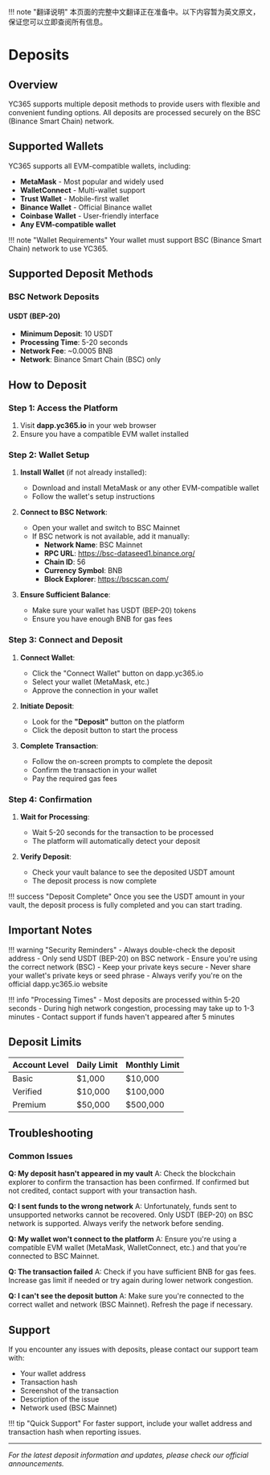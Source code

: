 !!! note "翻译说明"
    本页面的完整中文翻译正在准备中。以下内容暂为英文原文，保证您可以立即查阅所有信息。

# Deposits

## Overview

YC365 supports multiple deposit methods to provide users with flexible and convenient funding options. All deposits are processed securely on the BSC (Binance Smart Chain) network.

## Supported Wallets

YC365 supports all EVM-compatible wallets, including:

- **MetaMask** - Most popular and widely used
- **WalletConnect** - Multi-wallet support
- **Trust Wallet** - Mobile-first wallet
- **Binance Wallet** - Official Binance wallet
- **Coinbase Wallet** - User-friendly interface
- **Any EVM-compatible wallet**

!!! note "Wallet Requirements"
    Your wallet must support BSC (Binance Smart Chain) network to use YC365.

## Supported Deposit Methods

### BSC Network Deposits

#### USDT (BEP-20)
- **Minimum Deposit**: 10 USDT
- **Processing Time**: 5-20 seconds
- **Network Fee**: ~0.0005 BNB
- **Network**: Binance Smart Chain (BSC) only

## How to Deposit

### Step 1: Access the Platform
1. Visit **dapp.yc365.io** in your web browser
2. Ensure you have a compatible EVM wallet installed

### Step 2: Wallet Setup
1. **Install Wallet** (if not already installed):
   - Download and install MetaMask or any other EVM-compatible wallet
   - Follow the wallet's setup instructions

2. **Connect to BSC Network**:
   - Open your wallet and switch to BSC Mainnet
   - If BSC network is not available, add it manually:
     - **Network Name**: BSC Mainnet
     - **RPC URL**: https://bsc-dataseed1.binance.org/
     - **Chain ID**: 56
     - **Currency Symbol**: BNB
     - **Block Explorer**: https://bscscan.com/

3. **Ensure Sufficient Balance**:
   - Make sure your wallet has USDT (BEP-20) tokens
   - Ensure you have enough BNB for gas fees

### Step 3: Connect and Deposit
1. **Connect Wallet**:
   - Click the "Connect Wallet" button on dapp.yc365.io
   - Select your wallet (MetaMask, etc.)
   - Approve the connection in your wallet

2. **Initiate Deposit**:
   - Look for the **"Deposit"** button on the platform
   - Click the deposit button to start the process

3. **Complete Transaction**:
   - Follow the on-screen prompts to complete the deposit
   - Confirm the transaction in your wallet
   - Pay the required gas fees

### Step 4: Confirmation
1. **Wait for Processing**:
   - Wait 5-20 seconds for the transaction to be processed
   - The platform will automatically detect your deposit

2. **Verify Deposit**:
   - Check your vault balance to see the deposited USDT amount
   - The deposit process is now complete

!!! success "Deposit Complete"
    Once you see the USDT amount in your vault, the deposit process is fully completed and you can start trading.

## Important Notes

!!! warning "Security Reminders"
    - Always double-check the deposit address
    - Only send USDT (BEP-20) on BSC network
    - Ensure you're using the correct network (BSC)
    - Keep your private keys secure
    - Never share your wallet's private keys or seed phrase
    - Always verify you're on the official dapp.yc365.io website

!!! info "Processing Times"
    - Most deposits are processed within 5-20 seconds
    - During high network congestion, processing may take up to 1-3 minutes
    - Contact support if funds haven't appeared after 5 minutes

## Deposit Limits

| Account Level | Daily Limit | Monthly Limit |
|---------------|-------------|---------------|
| Basic        | $1,000      | $10,000       |
| Verified     | $10,000     | $100,000      |
| Premium      | $50,000     | $500,000      |

## Troubleshooting

### Common Issues

**Q: My deposit hasn't appeared in my vault**
A: Check the blockchain explorer to confirm the transaction has been confirmed. If confirmed but not credited, contact support with your transaction hash.

**Q: I sent funds to the wrong network**
A: Unfortunately, funds sent to unsupported networks cannot be recovered. Only USDT (BEP-20) on BSC network is supported. Always verify the network before sending.

**Q: My wallet won't connect to the platform**
A: Ensure you're using a compatible EVM wallet (MetaMask, WalletConnect, etc.) and that you're connected to BSC Mainnet.

**Q: The transaction failed**
A: Check if you have sufficient BNB for gas fees. Increase gas limit if needed or try again during lower network congestion.

**Q: I can't see the deposit button**
A: Make sure you're connected to the correct wallet and network (BSC Mainnet). Refresh the page if necessary.

## Support

If you encounter any issues with deposits, please contact our support team with:
- Your wallet address
- Transaction hash
- Screenshot of the transaction
- Description of the issue
- Network used (BSC Mainnet)

!!! tip "Quick Support"
    For faster support, include your wallet address and transaction hash when reporting issues.

---

*For the latest deposit information and updates, please check our official announcements.* 